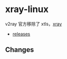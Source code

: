 # xray-linux

v2ray 官方移除了 xtls，[xray](https://github.com/XTLS/Xray-core)

* [releases](https://github.com/felix-fly/xray-openwrt/releases)


## Changes

